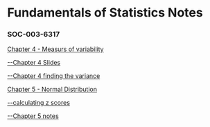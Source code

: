 <b><h1>Fundamentals of Statistics Notes</h1></b>
            <h3>    SOC-003-6317      </h3>


<a href='https://github.com/1d8/school-notes/blob/master/chapter4soc.pdf'>Chapter 4 - Measurs of variability</a>


<a href ='https://github.com/1d8/school-notes/blob/master/chapter4-slides.pdf'>--Chapter 4 Slides</a>

<a href='https://github.com/1d8/school-notes/blob/master/variance.py'>--Chapter 4 finding the variance</a>


<a href='https://github.com/1d8/school-notes/blob/master/The%20Normal%20Distribution-slides-2.pdf'>Chapter 5 - Normal Distribution</a>

<a href='https://github.com/1d8/school-notes/blob/master/ch5.py'>       --calculating z scores</a>

<a href='https://github.com/1d8/school-notes/blob/master/chapter5-TheNormalDistribution.pdf'>   --Chapter 5 notes</a>
